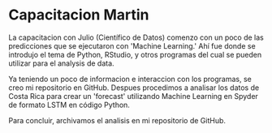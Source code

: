 # Capacitacion Martin
 
  La capacitacion con Julio (Científico de Datos) comenzo con un poco de las predicciones que se ejecutaron con 'Machine Learning.' Ahí fue donde se introdujo el tema de Python, RStudio, y otros programas del cual se pueden utilizar para el analysis de data. 

  Ya teniendo un poco de informacion e interaccion con los programas, se creo mi repositorio en GitHub. Despues procedimos a analisar los datos de Costa Rica para crear un 'forecast' utilizando Machine Learning en Spyder de formato LSTM en código Python.

  Para concluir, archivamos el analisis en mi repositorio de GitHub.
